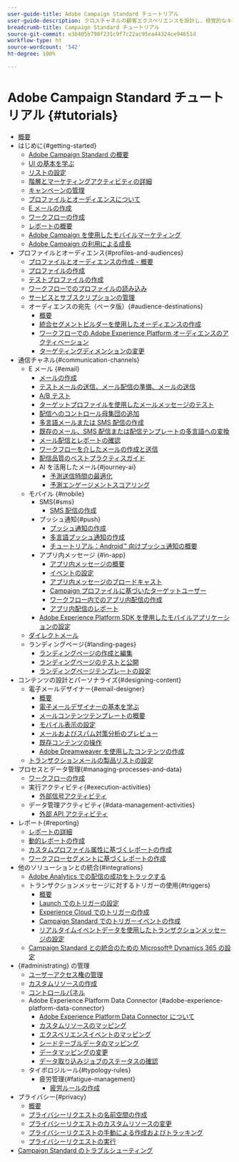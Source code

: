 ```yaml
---
user-guide-title: Adobe Campaign Standard チュートリアル
user-guide-description: クロスチャネルの顧客エクスペリエンスを設計し、視覚的なキャンペーンオーケストレーション、リアルタイムのインタラクション管理、クロスチャネルの実行のための環境を作成します。
breadcrumb-title: Campaign Standard チュートリアル
source-git-commit: e38405b798f231c9f7c22ac95ea44324ce94651d
workflow-type: ht
source-wordcount: '542'
ht-degree: 100%

---
```



# Adobe Campaign Standard チュートリアル {#tutorials}

+ [概要](/help/overview.md)
+ はじめに{#getting-started}
   + [Adobe Campaign Standard の概要](/help/getting-started/adobe-campaign-standard-introduction.md)
   + [UI の基本を学ぶ](/help/getting-started/getting-started-with-the-ui.md)
   + [リストの設定](/help/getting-started/configure-a-list.md)
   + [階層とマーケティングアクティビティの詳細](/help/getting-started/explore-hierarchy-and-marketing-activities.md)
   + [キャンペーンの管理](/help/getting-started/managing-campaigns.md)
   + [プロファイルとオーディエンスについて](/help/getting-started/understanding-profiles-and-audiences.md)
   + [E メールの作成](https://experienceleague.adobe.com/docs/campaign-standard-learn/tutorials/communication-channels/email/create-email-from-homepage.html?lang=ja)
   + [ワークフローの作成](https://experienceleague.adobe.com/docs/campaign-standard-learn/tutorials/managing-processes-and-data/creating-a-workflow.html?lang=ja)
   + [レポートの概要](/help/getting-started/reporting-with-adobe-campaign-introduction.md)
   + [Adobe Campaign を使用したモバイルマーケティング](/help/getting-started/mobile-marketing-with-adobe-campaign.md)
   + [Adobe Campaign の利用による成長](/help/getting-started/growing-with-adobe-campaign.md)
+ プロファイルとオーディエンス{#profiles-and-audiences}
   + [プロファイルとオーディエンスの作成 - 概要](/help/profiles-and-audiences/creating-profiles-and-audiences.md)
   + [プロファイルの作成](/help/profiles-and-audiences/creating-a-profile.md)
   + [テストプロファイルの作成](/help/profiles-and-audiences/test-profiles.md)
   + [ワークフローでのプロファイルの読み込み](/help/managing-processes-and-data/importing-profiles.md)
   + [サービスとサブスクリプションの管理](/help/managing-processes-and-data/services-and-subscriptions.md)
   + オーディエンスの宛先（ベータ版）{#audience-destinations}
      + [概要](/help/profiles-and-audiences/audience-destinations/audience-destinations-overview.md)
      + [統合セグメントビルダーを使用したオーディエンスの作成](/help/profiles-and-audiences/audience-destinations/creating-audiences-using-segment-builder.md)
      + [ワークフローでの Adobe Experience Platform オーディエンスのアクティベーション](/help/profiles-and-audiences/audience-destinations/activating-aep-audiences.md)
      + [ターゲティングディメンションの変更](/help/profiles-and-audiences/audience-destinations/changing-targeting-dimension.md)
+ 通信チャネル{#communication-channels}
   + E メール {#email}
      + [メールの作成](/help/communication-channels/email/create-email-from-homepage.md)
      + [テストメールの送信、メール配信の準備、メールの送信](/help/communication-channels/email/sending-test-preparing-sending-email.md)
      + [A/B テスト](/help/communication-channels/email/a-b-testing.md)
      + [ターゲットプロファイルを使用したメールメッセージのテスト](/help/communication-channels/email/profile-substitution.md)
      + [配信へのコントロール母集団の追加](/help/communication-channels/email/control-groups.md)
      + [多言語メールまたは SMS 配信の作成](/help/communication-channels/create-multilingual-deliveries.md)
      + [既存のメール、SMS 配信または配信テンプレートの多言語への変換](/help/communication-channels/covert-into-multilingual-deliveries.md)
      + [メール配信とレポートの確認](/help/communication-channels/email/reviewing-personalized-email-delivery-and-reports.md)
      + [ワークフローを介したメールの作成と送信](/help/communication-channels/email/create-and-send-emails-via-workflow.md)
      + [配信品質のベストプラクティスガイド](https://experienceleague.adobe.com/docs/deliverability-learn/deliverability-best-practice-guide/introduction.html?lang=ja)
      + AI を活用したメール{#journey-ai}
         + [予測送信時間の最適化](/help/communication-channels/email/ai-powered-emails/predictive-send-time-optimization.md)
         + [予測エンゲージメントスコアリング](/help/communication-channels/email/ai-powered-emails/predictive-engagement-scoring.md)
   + モバイル {#mobile}
      + SMS{#sms}
         + [SMS 配信の作成](/help/communication-channels/mobile/sms/sms-delivery.md)
      + プッシュ通知{#push}
         + [プッシュ通知の作成](/help/communication-channels/mobile/push-notifications/creating-a-push-notification.md)
         + [多言語プッシュ通知の作成](/help/communication-channels/mobile/push-notifications/creating-multilingual-push-notifications.md)
         + [チュートリアル：Android™ 向けプッシュ通知の概要](https://experienceleague.adobe.com/docs/campaign-standard-learn/getting-started-with-push-notifications-android/introduction.html?lang=ja)
      + アプリ内メッセージ {#in-app}
         + [アプリ内メッセージの概要](/help/communication-channels/mobile/in-app/in-app-message-overview.md)
         + [イベントの設定](/help/communication-channels/mobile/in-app/configure-events.md)
         + [アプリ内メッセージのブロードキャスト](/help/communication-channels/mobile/in-app/broadcast-in-app-message.md)
         + [Campaign プロファイルに基づいたターゲットユーザー](/help/communication-channels/mobile/in-app/target-users-based-on-campaign-profile.md)
         + [ワークフロー内でのアプリ内配信の作成](/help/communication-channels/mobile/in-app/in-app-activity.md)
         + [アプリ内配信のレポート](/help/communication-channels/mobile/in-app/in-app-reporting.md)
      + [Adobe Experience Platform SDK を使用したモバイルアプリケーションの設定](/help/communication-channels/mobile/configure-mobile-apps-using-aep-sdk.md)
   + [ダイレクトメール](/help/communication-channels/direct-mail/directmail.md)
   + ランディングページ{#landing-pages}
      + [ランディングページの作成と編集](/help/communication-channels/landing-pages/landing-page-create-and-edit.md)
      + [ランディングページのテストと公開](/help/communication-channels/landing-pages/landing-page-test-and-publish.md)
      + [ランディングページテンプレートの設定](/help/communication-channels/landing-pages/landing-page-configure-templates.md)
+ コンテンツの設計とパーソナライズ{#designing-content}
   + 電子メールデザイナー{#email-designer}
      + [概要](/help/designing-content/email-designer/email-designer-overview.md)
      + [電子メールデザイナーの基本を学ぶ](/help/designing-content/email-designer/getting-started-with-the-email-designer.md)
      + [メールコンテンツテンプレートの概要](/help/designing-content/email-designer/email-content-templates.md)
      + [モバイル表示の設定](/help/designing-content/email-designer/configure-the-mobile-view.md)
      + [メールおよびスパム対策分析のプレビュー](/help/designing-content/email-designer/preview-your-email.md)
      + [既存コンテンツの操作](/help/designing-content/email-designer/working-with-existing-content.md)
      + [Adobe Dreamweaver を使用したコンテンツの作成](/help/designing-content/email-designer/dreamweaver-integration.md)
   + [トランザクションメールの製品リストの設定](/help/designing-content/product-listings-in-transactional-email.md)
+ プロセスとデータ管理{#managing-processes-and-data}
   + [ワークフローの作成](/help/managing-processes-and-data/creating-a-workflow.md)
   + 実行アクティビティ{#execution-activities}
      + [外部信号アクティビティ](/help/managing-processes-and-data/execution-activities/external-signal-activity.md)
   + データ管理アクティビティ{#data-management-activities}
      + [外部 API アクティビティ](/help/managing-processes-and-data/data-management-activities/external-api-activity.md)
+ レポート{#reporting}
   + [レポートの詳細](/help/getting-started/exploring-reports.md)
   + [動的レポートの作成](/help/reporting/creating-a-dynamic-report.md)
   + [カスタムプロファイル属性に基づくレポートの作成](/help/reporting/custom-profile-attributes-dynamic-reports.md)
   + [ワークフローセグメントに基づくレポートの作成](/help/reporting/report-on-workflow-segments.md)
+ 他のソリューションとの統合{#integrations}
   + [Adobe Analytics での配信の成功をトラックする](/help/integrations/track-the-success-of-your-deliveries-in-analytics.md)
   + トランザクションメッセージに対するトリガーの使用{#triggers}
      + [概要](/help/integrations/using-triggers-for-transactional-messaging-overview.md)
      + [Launch でのトリガーの設定](/help/integrations/configure-launch-for-triggers.md)
      + [Experience Cloud でのトリガーの作成](/help/integrations/create-a-trigger-in-experience-cloud.md)
      + [Campaign Standard でのトリガーイベントの作成](/help/integrations/create-a-trigger-event.md)
      + [リアルタイムイベントデータを使用したトランザクションメッセージの設定](/help/integrations/configure-transactional-messages-using-realtime-event-data.md)
   + [Campaign Standard との統合のための Microsoft® Dynamics 365 の設定](/help/integrations/configure-dynamics-365.md)
+ {#administrating} の管理
   + [ユーザーアクセス権の管理](/help/administrating/managing-user-access-rights.md)
   + [カスタムリソースの作成](https://experienceleague.adobe.com/docs/campaign-standard-learn/creating-custom-resources/introduction.html?lang=ja)
   + [コントロールパネル](https://experienceleague.adobe.com/docs/campaign-standard-learn/control-panel/control-panel-overview.html?lang=ja)
   + Adobe Experience Platform Data Connector {#adobe-experience-platform-data-connector}
      + [Adobe Experience Platform Data Connector について](/help/administrating/adobe-experience-platform-data-connector/understanding-the-adobe-experience-platform-data-connector.md)
      + [カスタムリソースのマッピング](/help/administrating/adobe-experience-platform-data-connector/mapping-custom-resources.md)
      + [エクスペリエンスイベントのマッピング](/help/administrating/adobe-experience-platform-data-connector/mapping-experience-events.md)
      + [シードテーブルデータのマッピング](/help/administrating/adobe-experience-platform-data-connector/mapping-seed-table-data.md)
      + [データマッピングの変更](/help/administrating/adobe-experience-platform-data-connector/modifying-data-mapping.md)
      + [データ取り込みジョブのステータスの確認](/help/administrating/adobe-experience-platform-data-connector/checking-status-of-data-ingestion-jobs.md)
   + タイポロジルール{#typology-rules}
      + 疲労管理{#fatigue-management}
         + [疲労ルールの作成](/help/administrating/typology-rules/fatigue-management/create-fatigue-rules.md)
+ プライバシー{#privacy}
   + [概要](/help/privacy/privacy-overview.md)
   + [プライバシーリクエストの名前空間の作成](/help/privacy/namespaces-for-privacy-requests.md)
   + [プライバシーリクエストのカスタムリソースの変更](/help/privacy/custom-resources-for-privacy-requests.md)
   + [プライバシーリクエストの手動による作成およびトラッキング](/help/privacy/create-and-track-privacy-requests.md)
   + [プライバシーリクエストの実行](/help/privacy/execute-privacy-requests.md)
+ [Campaign Standard のトラブルシューティング](https://experienceleague.adobe.com/docs/campaign-standard-learn/troubleshooting/overview.html?lang=ja)
